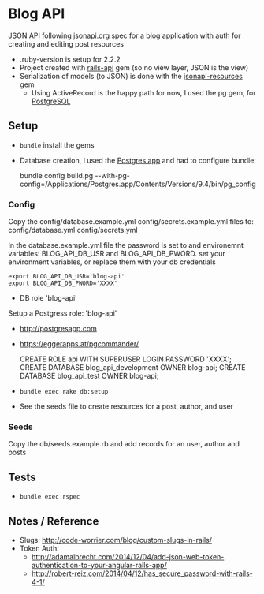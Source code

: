 # Blog API

JSON API following [jsonapi.org] spec for a blog application with auth for creating and editing post resources

* .ruby-version is setup for 2.2.2
* Project created with [rails-api] gem (so no view layer, JSON is the view)
* Serialization of models (to JSON) is done with the [jsonapi-resources] gem
  * Using ActiveRecord is the happy path for now, I used the pg gem, for [PostgreSQL]


## Setup

* `bundle` install the gems

* Database creation, I used the [Postgres app] and had to configure bundle:

    bundle config build.pg --with-pg-config=/Applications/Postgres.app/Contents/Versions/9.4/bin/pg_config

### Config

Copy the config/database.example.yml config/secrets.example.yml files to:
config/database.yml config/secrets.yml 

In the database.example.yml file the password is set to and environemnt variables:
BLOG_API_DB_USR and BLOG_API_DB_PWORD. set your environment variables, or replace them
with your db credentials

    export BLOG_API_DB_USR='blog-api'
    export BLOG_API_DB_PWORD='XXXX'

* DB role 'blog-api'

Setup a Postgress role: 'blog-api'

* http://postgresapp.com
* https://eggerapps.at/pgcommander/

    CREATE ROLE api WITH SUPERUSER LOGIN PASSWORD 'XXXX';
    CREATE DATABASE blog_api_development OWNER blog-api;
    CREATE DATABASE blog_api_test OWNER blog-api;

* `bundle exec rake db:setup`
* See the seeds file to create resources for a post, author, and user

### Seeds

Copy the db/seeds.example.rb and add records for an user, author and posts


## Tests

* `bundle exec rspec` 


## Notes / Reference

* Slugs: <http://code-worrier.com/blog/custom-slugs-in-rails/>
* Token Auth:
  * <http://adamalbrecht.com/2014/12/04/add-json-web-token-authentication-to-your-angular-rails-app/>
  * <http://robert-reiz.com/2014/04/12/has_secure_password-with-rails-4-1/>

[jsonapi.org]: http://jsonapi.org
[rails-api]: https://github.com/rails-api/rails-api
[PostgreSQL]: http://www.postgresql.org
[Postgres app]: http://postgresapp.com
[jsonapi-resources]: https://github.com/cerebris/jsonapi-resources
